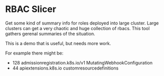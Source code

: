 # RBAC Slicer

Get some kind of summary info for roles deployed into large cluster.
Large clusters can get a very chaotic and huge collection of rbacs.
This tool gathers gerenal summaries of the situation.

This is a demo that is useful, but needs more work.

For example there might be:
- 128 admissionregistration.k8s.io/v1 MutatingWebhookConfiguration
- 44 apiextensions.k8s.io customresourcedefinitions
